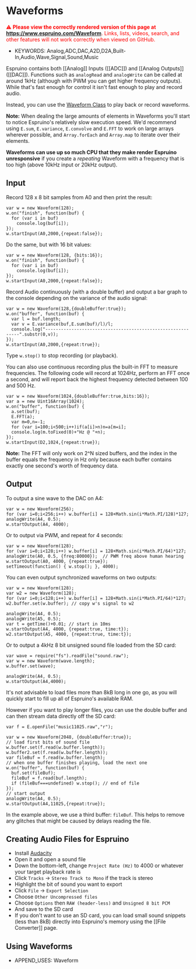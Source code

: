 <!--- Copyright (c) 2013 Gordon Williams, Pur3 Ltd. See the file LICENSE for copying permission. -->
Waveforms
========

<span style="color:red">:warning: **Please view the correctly rendered version of this page at https://www.espruino.com/Waveform**. Links, lists, videos, search, and other features will not work correctly when viewed on GitHub.</span>

* KEYWORDS: Analog,ADC,DAC,A2D,D2A,Built-In,Audio,Wave,Signal,Sound,Music

Espruino contains both [[Analog]] Inputs ([[ADC]]) and [[Analog Outputs]] ([[DAC]]). Functions such as `analogRead` and `analogWrite` can be called at around 1kHz (although with PWM you can get higher frequency outputs). While that's fast enough for control it isn't fast enough to play and record audio.

Instead, you can use the [Waveform Class](/Reference#Waveform) to play back or record waveforms.

**Note:** When dealing the large amounts of elements in Waveforms you'll start to notice Espruino's relatively slow execution speed. We'd recommend using `E.sum`, `E.variance`, `E.convolve` and `E.FFT` to work on large arrays wherever possible, and `Array.forEach` and `Array.map` to iterate over their elements.

**Waveforms can use up so much CPU that they make render Espruino unresponsive** if you create a *repeating* Waveform with a frequency that is too high (above 10kHz input or 20kHz output).


Input
-----

Record 128 x 8 bit samples from A0 and then print the result:

```
var w = new Waveform(128);
w.on("finish", function(buf) {
  for (var i in buf)
    console.log(buf[i]);
});
w.startInput(A0,2000,{repeat:false});
```

Do the same, but with 16 bit values:

```
var w = new Waveform(128, {bits:16});
w.on("finish", function(buf) {
  for (var i in buf)
    console.log(buf[i]);
});
w.startInput(A0,2000,{repeat:false});
```


Record Audio continuously (with a double buffer) and output a bar graph to the console depending on the variance of the audio signal:

```
var w = new Waveform(128,{doubleBuffer:true});
w.on("buffer", function(buf) {
  var l = buf.length;
  var v = E.variance(buf,E.sum(buf)/l)/l;
  console.log("------------------------------------------------------------".substr(0,v));
});
w.startInput(A0,2000,{repeat:true});
```

Type `w.stop()` to stop recording (or playback).

You can also use continuous recording plus the built-in FFT to
measure frequencies. The following code will record at 1024Hz,
perform an FFT once a second, and will report back the highest
frequency detected between 100 and 500 Hz.

```
var w = new Waveform(1024,{doubleBuffer:true,bits:16});
var a = new Uint16Array(1024);
w.on("buffer", function(buf) {
  a.set(buf);
  E.FFT(a);
  var m=0,n=-1;
  for (var i=100;i<500;i++)if(a[i]>n)n=a[m=i];
  console.log(m.toFixed(0)+"Hz @ "+n);
});
w.startInput(D2,1024,{repeat:true});
```

**Note:** The FFT will only work on 2^N sized buffers, and the index in
the buffer equals the frequency in Hz only because each buffer contains
exactly one second's worth of frequency data.


Output
-----

To output a sine wave to the DAC on A4:

```
var w = new Waveform(256);
for (var i=0;i<256;i++) w.buffer[i] = 128+Math.sin(i*Math.PI/128)*127;
analogWrite(A4, 0.5);
w.startOutput(A4, 4000);
```

Or to output via PWM, and repeat for 4 seconds:

```
var w = new Waveform(128);
for (var i=0;i<128;i++) w.buffer[i] = 128+Math.sin(i*Math.PI/64)*127;
analogWrite(A0, 0.5, {freq:80000});  // PWM freq above human hearing
w.startOutput(A0, 4000, {repeat:true});
setTimeout(function() { w.stop(); }, 4000);
```

You can even output synchronized waveforms on two outputs:

```
var w = new Waveform(128);
var w2 = new Waveform(128);
for (var i=0;i<128;i++) w.buffer[i] = 128+Math.sin(i*Math.PI/64)*127;
w2.buffer.set(w.buffer); // copy w's signal to w2

analogWrite(A4, 0.5);
analogWrite(A5, 0.5);
var t = getTime()+0.01; // start in 10ms
w.startOutput(A4, 4000, {repeat:true, time:t});
w2.startOutput(A5, 4000, {repeat:true, time:t});
```

Or to output a 4kHz 8 bit unsigned sound file loaded from the SD card:

```
var wave = require("fs").readFile("sound.raw");
var w = new Waveform(wave.length);
w.buffer.set(wave);

analogWrite(A4, 0.5);
w.startOutput(A4,4000);
```

It's not advisable to load files more than 8kB long in one go, as you will quickly start to fill up all of Espruino's available RAM.

However if you want to play longer files, you can use the double buffer and can then stream data directly off the SD card:

```
var f = E.openFile("music11025.raw","r");

var w = new Waveform(2048, {doubleBuffer:true});
// load first bits of sound file
w.buffer.set(f.read(w.buffer.length));
w.buffer2.set(f.read(w.buffer.length));
var fileBuf = f.read(w.buffer.length);
// when one buffer finishes playing, load the next one
w.on("buffer", function(buf) {
  buf.set(fileBuf);
  fileBuf = f.read(buf.length);
  if (fileBuf===undefined) w.stop(); // end of file
});
// start output
analogWrite(A4, 0.5);
w.startOutput(A4,11025,{repeat:true});
```

In the example above, we use a third buffer: `fileBuf`. This helps to remove any glitches that might be caused by delays reading the file.


Creating Audio Files for Espruino
---------------------------------

* Install [Audacity](http://audacity.sourceforge.net/)
* Open it and open a sound file
* Down the bottom-left, change `Project Rate (Hz)` to 4000 or whatever your target playback rate is
* Click `Tracks` -> `Stereo Track to Mono` if the track is stereo
* Highlight the bit of sound you want to export
* Click `File` -> `Export Selection`
* Choose `Other Uncompressed files`
* Choose `Options` then `RAW (header-less)` and `Unsigned 8 bit PCM`
* And save to the SD card
* If you don't want to use an SD card, you can load small sound snippets (less than 8kB) directly into Espruino's memory using the [[File Converter]] page.

Using Waveforms
--------------

* APPEND_USES: Waveform
